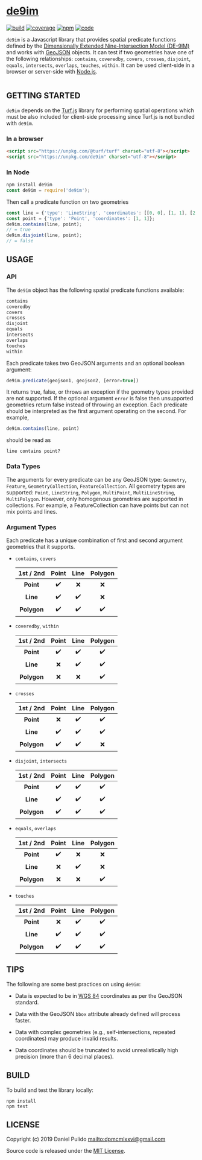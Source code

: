 # [de9im][de9im-site]

[![build](https://travis-ci.org/dpmcmlxxvi/de9im.svg?branch=master)](https://travis-ci.org/dpmcmlxxvi/de9im)
[![coverage](https://img.shields.io/coveralls/dpmcmlxxvi/de9im.svg)](https://coveralls.io/r/dpmcmlxxvi/de9im?branch=master)
[![npm](https://badge.fury.io/js/de9im.svg)](https://badge.fury.io/js/de9im)
[![code](https://app.codacy.com/project/badge/Grade/d345359c8f91405da92ed455cd82288d)](https://www.codacy.com/gh/dpmcmlxxvi/de9im/dashboard?utm_source=github.com&amp;utm_medium=referral&amp;utm_content=dpmcmlxxvi/de9im&amp;utm_campaign=Badge_Grade)

`de9im` is a Javascript library that provides spatial predicate
functions defined by the [Dimensionally Extended Nine-Intersection Model
(DE-9IM)][de9im-wiki] and works with [GeoJSON][geojson-site] objects. It can
test if two geometries have one of the following relationships: `contains`,
`coveredby`, `covers`, `crosses`, `disjoint`, `equals`,  `intersects`,
`overlaps`, `touches`, `within`. It can be used client-side in a browser or
server-side with [Node.js][node-site].

<p align="center">
  <a href="https://en.wikipedia.org/wiki/DE-9IM#/media/File:TopologicSpatialRelarions2.png">
    <img alt="" src="https://upload.wikimedia.org/wikipedia/commons/thumb/5/55/TopologicSpatialRelarions2.png/400px-TopologicSpatialRelarions2.png">
  </a>
</p>

## GETTING STARTED

`de9im` depends on the [Turf.js][turf-site] library for performing spatial
operations which must be also included for client-side processing since Turf.js
is not bundled with `de9im`.

### In a browser

```html
<script src="https://unpkg.com/@turf/turf" charset="utf-8"></script>
<script src="https://unpkg.com/de9im" charset="utf-8"></script>
```

### In Node

```javascript
npm install de9im
const de9im = require('de9im');
```

Then call a predicate function on two geometries

```javascript
const line = {'type': 'LineString', 'coordinates': [[0, 0], [1, 1], [2, 2]]};
const point = {'type': 'Point', 'coordinates': [1, 1]};
de9im.contains(line, point);
// = true
de9im.disjoint(line, point);
// = false
```

## USAGE

### API

The `de9im` object has the following spatial predicate functions available:

```javascript
contains
coveredby
covers
crosses
disjoint
equals
intersects
overlaps
touches
within
```

Each predicate takes two GeoJSON arguments and an optional boolean argument:

```javascript
de9im.predicate(geojson1, geojson2, [error=true])
```

It returns true, false, or throws an exception if the geometry types provided
are not supported. If the optional argument `error` is false then unsupported
geometries return false instead of throwing an exception. Each predicate should
be interpreted as the first argument operating on the second. For example,

```javascript
de9im.contains(line, point)
```
should be read as

```shell
line contains point?
```

### Data Types

The arguments for every predicate can be any GeoJSON type: `Geometry`,
`Feature`, `GeometryCollection`, `FeatureCollection`. All geometry types are
supported: `Point`, `LineString`, `Polygon`, `MultiPoint`, `MultiLineString`,
`MultiPolygon`. However, only homogenous geometries are supported in
collections. For example, a FeatureCollection can have points but can not mix
points and lines.

### Argument Types

Each predicate has a unique combination of first and second argument geometries
that it supports.

-   `contains`, `covers`

    | 1st / 2nd    | Point              | Line               | Polygon            |
    |:------------:|:------------------:|:------------------:|:------------------:|
    | **Point**    | :heavy_check_mark: | :x:                | :x:                |
    | **Line**     | :heavy_check_mark: | :heavy_check_mark: | :x:                |
    | **Polygon**  | :heavy_check_mark: | :heavy_check_mark: | :heavy_check_mark: |

-   `coveredby`, `within`

    | 1st / 2nd    | Point              | Line               | Polygon            |
    |:------------:|:------------------:|:------------------:|:------------------:|
    | **Point**    | :heavy_check_mark: | :heavy_check_mark: | :heavy_check_mark: |
    | **Line**     | :x:                | :heavy_check_mark: | :heavy_check_mark: |
    | **Polygon**  | :x:                | :x:                | :heavy_check_mark: |

-   `crosses`

    | 1st / 2nd    | Point              | Line               | Polygon            |
    |:------------:|:------------------:|:------------------:|:------------------:|
    | **Point**    | :x:                | :heavy_check_mark: | :heavy_check_mark: |
    | **Line**     | :heavy_check_mark: | :heavy_check_mark: | :heavy_check_mark: |
    | **Polygon**  | :heavy_check_mark: | :heavy_check_mark: | :x:                |

-   `disjoint`, `intersects`

    | 1st / 2nd    | Point              | Line               | Polygon            |
    |:------------:|:------------------:|:------------------:|:------------------:|
    | **Point**    | :heavy_check_mark: | :heavy_check_mark: | :heavy_check_mark: |
    | **Line**     | :heavy_check_mark: | :heavy_check_mark: | :heavy_check_mark: |
    | **Polygon**  | :heavy_check_mark: | :heavy_check_mark: | :heavy_check_mark: |

-   `equals`, `overlaps`

    | 1st / 2nd    | Point              | Line               | Polygon            |
    |:------------:|:------------------:|:------------------:|:------------------:|
    | **Point**    | :heavy_check_mark: | :x:                | :x:                |
    | **Line**     | :x:                | :heavy_check_mark: | :x:                |
    | **Polygon**  | :x:                | :x:                | :heavy_check_mark: |

-   `touches`

    | 1st / 2nd    | Point              | Line               | Polygon            |
    |:------------:|:------------------:|:------------------:|:------------------:|
    | **Point**    | :x:                | :heavy_check_mark: | :heavy_check_mark: |
    | **Line**     | :heavy_check_mark: | :heavy_check_mark: | :heavy_check_mark: |
    | **Polygon**  | :heavy_check_mark: | :heavy_check_mark: | :heavy_check_mark: |

## TIPS

The following are some best practices on using `de9im`:

-   Data is expected to be in [WGS 84][wgs84-wiki] coordinates as per the
    GeoJSON standard.

-   Data with the GeoJSON `bbox` attribute already defined will process faster.

-   Data with complex geometries (e.g., self-intersections, repeated
    coordinates) may produce invalid results.

-   Data coordinates should be truncated to avoid unrealistically high precision
    (more than 6 decimal places).

## BUILD

To build and test the library locally:

```shell
npm install
npm test
```

## LICENSE

Copyright (c) 2019 Daniel Pulido <mailto:dpmcmlxxvi@gmail.com>

Source code is released under the [MIT License](http://opensource.org/licenses/MIT).

[de9im-site]: https://github.com/dpmcmlxxvi/de9im
[de9im-wiki]: https://en.wikipedia.org/wiki/DE-9IM
[geojson-site]: http://geojson.org/
[node-site]: http://nodejs.org/
[turf-site]: https://turfjs.org
[wgs84-wiki]: https://en.wikipedia.org/wiki/World_Geodetic_System
